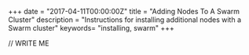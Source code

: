 +++
date = "2017-04-11T00:00:00Z"
title = "Adding Nodes To A Swarm Cluster"
description = "Instructions for installing additional nodes with a Swarm cluster"
keywords= "installing, swarm"
+++

// WRITE ME
